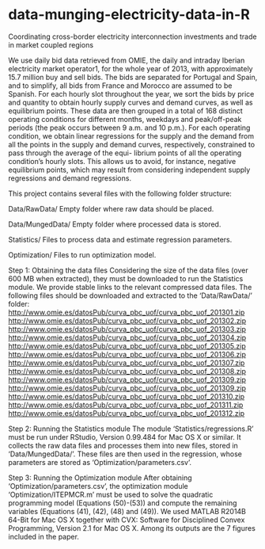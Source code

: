 # data-munging-electricity-data-in-R
Coordinating cross-border electricity interconnection investments and trade in market coupled regions

We use daily bid data retrieved from OMIE, the daily and intraday Iberian electricity market operator1, for the whole year of 2013, with approximately 15.7 million buy and sell bids. The bids are separated for Portugal and Spain, and to simplify, all bids from France and Morocco are assumed to be Spanish.
For each hourly slot throughout the year, we sort the bids by price and quantity to obtain hourly supply curves and demand curves, as well as equilibrium points. These data are then grouped in a total of 168 distinct operating conditions for different months, weekdays and peak/off-peak periods (the peak occurs between 9 a.m. and 10 p.m.).
For each operating condition, we obtain linear regressions for the supply and the demand from all the points in the supply and demand curves, respectively, constrained to pass through the average of the equi- librium points of all the operating condition’s hourly slots. This allows us to avoid, for instance, negative equilibrium points, which may result from considering independent supply regressions and demand regressions.

This project contains several files with the following folder structure:

  Data/RawData/
  Empty folder where raw data should be placed.
  
  Data/MungedData/
  Empty folder where processed data is stored.
  
  Statistics/
  Files to process data and estimate regression parameters.  
  
  Optimization/
  Files to run optimization model.
  
Step 1: Obtaining the data files
Considering the size of the data files (over 600 MB when extracted), they must be downloaded to run the Statistics module. We provide stable links to the relevant compressed data files. The following files should be downloaded and extracted to the ‘Data/RawData/’ folder:
http://www.omie.es/datosPub/curva_pbc_uof/curva_pbc_uof_201301.zip http://www.omie.es/datosPub/curva_pbc_uof/curva_pbc_uof_201302.zip http://www.omie.es/datosPub/curva_pbc_uof/curva_pbc_uof_201303.zip http://www.omie.es/datosPub/curva_pbc_uof/curva_pbc_uof_201304.zip http://www.omie.es/datosPub/curva_pbc_uof/curva_pbc_uof_201305.zip http://www.omie.es/datosPub/curva_pbc_uof/curva_pbc_uof_201306.zip http://www.omie.es/datosPub/curva_pbc_uof/curva_pbc_uof_201307.zip http://www.omie.es/datosPub/curva_pbc_uof/curva_pbc_uof_201308.zip http://www.omie.es/datosPub/curva_pbc_uof/curva_pbc_uof_201309.zip http://www.omie.es/datosPub/curva_pbc_uof/curva_pbc_uof_201309.zip http://www.omie.es/datosPub/curva_pbc_uof/curva_pbc_uof_201310.zip http://www.omie.es/datosPub/curva_pbc_uof/curva_pbc_uof_201311.zip http://www.omie.es/datosPub/curva_pbc_uof/curva_pbc_uof_201312.zip

Step 2: Running the Statistics module
The module ‘Statistics/regressions.R’ must be run under RStudio, Version 0.99.484 for Mac OS X or similar. It collects the raw data files and processes them into new files, stored in ‘Data/MungedData/’. These files are then used in the regression, whose parameters are stored as ‘Optimization/parameters.csv’.

Step 3: Running the Optimization module
After obtaining ‘Optimization/parameters.csv’, the optimization module ‘Optimization/ITEPMCR.m’ must be used to solve the quadratic programming model (Equations (50)-(53)) and compute the remaining variables (Equations (41), (42), (48) and (49)). We used MATLAB R2014B 64-Bit for Mac OS X together with CVX: Software for Disciplined Convex Programming, Version 2.1 for Mac OS X. Among its outputs are the 7 figures included in the paper.
